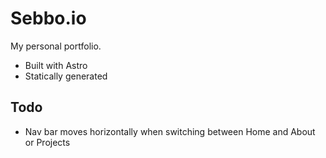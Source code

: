 # Sebbo.io

My personal portfolio.

- Built with Astro
- Statically generated

## Todo

- Nav bar moves horizontally when switching between Home and About or Projects
